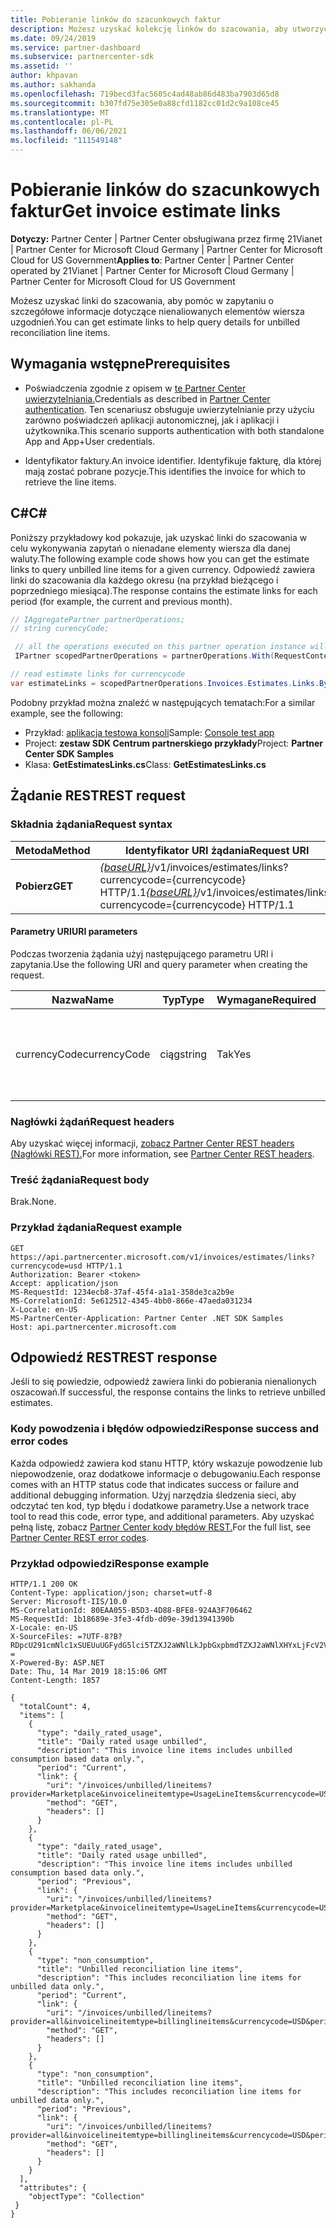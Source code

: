 ```yaml
---
title: Pobieranie linków do szacunkowych faktur
description: Możesz uzyskać kolekcję linków do szacowania, aby utworzyć zapytanie dotyczące szczegółów elementu wiersza uzgodnień.
ms.date: 09/24/2019
ms.service: partner-dashboard
ms.subservice: partnercenter-sdk
ms.assetid: ''
author: khpavan
ms.author: sakhanda
ms.openlocfilehash: 719becd3fac5605c4ad48ab86d483ba7903d65d8
ms.sourcegitcommit: b307fd75e305e0a88cfd1182cc01d2c9a108ce45
ms.translationtype: MT
ms.contentlocale: pl-PL
ms.lasthandoff: 06/06/2021
ms.locfileid: "111549148"
---
```

# <a name="get-invoice-estimate-links"></a><span data-ttu-id="1d7db-103">Pobieranie linków do szacunkowych faktur</span><span class="sxs-lookup"><span data-stu-id="1d7db-103">Get invoice estimate links</span></span>

<span data-ttu-id="1d7db-104">**Dotyczy:** Partner Center | Partner Center obsługiwana przez firmę 21Vianet | Partner Center for Microsoft Cloud Germany | Partner Center for Microsoft Cloud for US Government</span><span class="sxs-lookup"><span data-stu-id="1d7db-104">**Applies to**: Partner Center | Partner Center operated by 21Vianet | Partner Center for Microsoft Cloud Germany | Partner Center for Microsoft Cloud for US Government</span></span>

<span data-ttu-id="1d7db-105">Możesz uzyskać linki do szacowania, aby pomóc w zapytaniu o szczegółowe informacje dotyczące nienaliowanych elementów wiersza uzgodnień.</span><span class="sxs-lookup"><span data-stu-id="1d7db-105">You can get estimate links to help query details for unbilled reconciliation line items.</span></span>

## <a name="prerequisites"></a><span data-ttu-id="1d7db-106">Wymagania wstępne</span><span class="sxs-lookup"><span data-stu-id="1d7db-106">Prerequisites</span></span>

- <span data-ttu-id="1d7db-107">Poświadczenia zgodnie z opisem w [te Partner Center uwierzytelniania.](partner-center-authentication.md)</span><span class="sxs-lookup"><span data-stu-id="1d7db-107">Credentials as described in [Partner Center authentication](partner-center-authentication.md).</span></span> <span data-ttu-id="1d7db-108">Ten scenariusz obsługuje uwierzytelnianie przy użyciu zarówno poświadczeń aplikacji autonomicznej, jak i aplikacji i użytkownika.</span><span class="sxs-lookup"><span data-stu-id="1d7db-108">This scenario supports authentication with both standalone App and App+User credentials.</span></span>

- <span data-ttu-id="1d7db-109">Identyfikator faktury.</span><span class="sxs-lookup"><span data-stu-id="1d7db-109">An invoice identifier.</span></span> <span data-ttu-id="1d7db-110">Identyfikuje fakturę, dla której mają zostać pobrane pozycje.</span><span class="sxs-lookup"><span data-stu-id="1d7db-110">This identifies the invoice for which to retrieve the line items.</span></span>

## <a name="c"></a><span data-ttu-id="1d7db-111">C\#</span><span class="sxs-lookup"><span data-stu-id="1d7db-111">C\#</span></span>

<span data-ttu-id="1d7db-112">Poniższy przykładowy kod pokazuje, jak uzyskać linki do szacowania w celu wykonywania zapytań o nienadane elementy wiersza dla danej waluty.</span><span class="sxs-lookup"><span data-stu-id="1d7db-112">The following example code shows how you can get the estimate links to query unbilled line items for a given currency.</span></span> <span data-ttu-id="1d7db-113">Odpowiedź zawiera linki do szacowania dla każdego okresu (na przykład bieżącego i poprzedniego miesiąca).</span><span class="sxs-lookup"><span data-stu-id="1d7db-113">The response contains the estimate links for each period (for example, the current and previous month).</span></span>

``` csharp
// IAggregatePartner partnerOperations;
// string curencyCode;

 // all the operations executed on this partner operation instance will share the same correlation Id but will differ in request Id
 IPartner scopedPartnerOperations = partnerOperations.With(RequestContextFactory.Instance.Create(Guid.NewGuid()));

// read estimate links for currencycode
var estimateLinks = scopedPartnerOperations.Invoices.Estimates.Links.ByCurrency(curencyCode).Get();
```

<span data-ttu-id="1d7db-114">Podobny przykład można znaleźć w następujących tematach:</span><span class="sxs-lookup"><span data-stu-id="1d7db-114">For a similar example, see the following:</span></span>

- <span data-ttu-id="1d7db-115">Przykład: [aplikacja testowa konsoli](console-test-app.md)</span><span class="sxs-lookup"><span data-stu-id="1d7db-115">Sample: [Console test app](console-test-app.md)</span></span>
- <span data-ttu-id="1d7db-116">Project: **zestaw SDK Centrum partnerskiego przykłady**</span><span class="sxs-lookup"><span data-stu-id="1d7db-116">Project: **Partner Center SDK Samples**</span></span>
- <span data-ttu-id="1d7db-117">Klasa: **GetEstimatesLinks.cs**</span><span class="sxs-lookup"><span data-stu-id="1d7db-117">Class: **GetEstimatesLinks.cs**</span></span>

## <a name="rest-request"></a><span data-ttu-id="1d7db-118">Żądanie REST</span><span class="sxs-lookup"><span data-stu-id="1d7db-118">REST request</span></span>

### <a name="request-syntax"></a><span data-ttu-id="1d7db-119">Składnia żądania</span><span class="sxs-lookup"><span data-stu-id="1d7db-119">Request syntax</span></span>

| <span data-ttu-id="1d7db-120">Metoda</span><span class="sxs-lookup"><span data-stu-id="1d7db-120">Method</span></span>  | <span data-ttu-id="1d7db-121">Identyfikator URI żądania</span><span class="sxs-lookup"><span data-stu-id="1d7db-121">Request URI</span></span>                                                                                                 |
|---------|-------------------------------------------------------------------------------------------------------------|
| <span data-ttu-id="1d7db-122">**Pobierz**</span><span class="sxs-lookup"><span data-stu-id="1d7db-122">**GET**</span></span> | <span data-ttu-id="1d7db-123">[*{baseURL}*](partner-center-rest-urls.md)/v1/invoices/estimates/links?currencycode={currencycode} HTTP/1.1</span><span class="sxs-lookup"><span data-stu-id="1d7db-123">[*{baseURL}*](partner-center-rest-urls.md)/v1/invoices/estimates/links?currencycode={currencycode} HTTP/1.1</span></span> |

#### <a name="uri-parameters"></a><span data-ttu-id="1d7db-124">Parametry URI</span><span class="sxs-lookup"><span data-stu-id="1d7db-124">URI parameters</span></span>

<span data-ttu-id="1d7db-125">Podczas tworzenia żądania użyj następującego parametru URI i zapytania.</span><span class="sxs-lookup"><span data-stu-id="1d7db-125">Use the following URI and query parameter when creating the request.</span></span>

| <span data-ttu-id="1d7db-126">Nazwa</span><span class="sxs-lookup"><span data-stu-id="1d7db-126">Name</span></span>                   | <span data-ttu-id="1d7db-127">Typ</span><span class="sxs-lookup"><span data-stu-id="1d7db-127">Type</span></span>   | <span data-ttu-id="1d7db-128">Wymagane</span><span class="sxs-lookup"><span data-stu-id="1d7db-128">Required</span></span> | <span data-ttu-id="1d7db-129">Opis</span><span class="sxs-lookup"><span data-stu-id="1d7db-129">Description</span></span>                                                       |
|------------------------|--------|----------|-------------------------------------------------------------------|
| <span data-ttu-id="1d7db-130">currencyCode</span><span class="sxs-lookup"><span data-stu-id="1d7db-130">currencyCode</span></span>           | <span data-ttu-id="1d7db-131">ciąg</span><span class="sxs-lookup"><span data-stu-id="1d7db-131">string</span></span> | <span data-ttu-id="1d7db-132">Tak</span><span class="sxs-lookup"><span data-stu-id="1d7db-132">Yes</span></span>      | <span data-ttu-id="1d7db-133">Kod waluty dla nienaliowanych elementów wiersza.</span><span class="sxs-lookup"><span data-stu-id="1d7db-133">The currency code for the unbilled line items.</span></span>                    |

### <a name="request-headers"></a><span data-ttu-id="1d7db-134">Nagłówki żądań</span><span class="sxs-lookup"><span data-stu-id="1d7db-134">Request headers</span></span>

<span data-ttu-id="1d7db-135">Aby uzyskać więcej informacji, [zobacz Partner Center REST headers (Nagłówki REST).](headers.md)</span><span class="sxs-lookup"><span data-stu-id="1d7db-135">For more information, see [Partner Center REST headers](headers.md).</span></span>

### <a name="request-body"></a><span data-ttu-id="1d7db-136">Treść żądania</span><span class="sxs-lookup"><span data-stu-id="1d7db-136">Request body</span></span>

<span data-ttu-id="1d7db-137">Brak.</span><span class="sxs-lookup"><span data-stu-id="1d7db-137">None.</span></span>

### <a name="request-example"></a><span data-ttu-id="1d7db-138">Przykład żądania</span><span class="sxs-lookup"><span data-stu-id="1d7db-138">Request example</span></span>

```http
GET https://api.partnercenter.microsoft.com/v1/invoices/estimates/links?currencycode=usd HTTP/1.1
Authorization: Bearer <token>
Accept: application/json
MS-RequestId: 1234ecb8-37af-45f4-a1a1-358de3ca2b9e
MS-CorrelationId: 5e612512-4345-4bb0-866e-47aeda031234
X-Locale: en-US
MS-PartnerCenter-Application: Partner Center .NET SDK Samples
Host: api.partnercenter.microsoft.com
```

## <a name="rest-response"></a><span data-ttu-id="1d7db-139">Odpowiedź REST</span><span class="sxs-lookup"><span data-stu-id="1d7db-139">REST response</span></span>

<span data-ttu-id="1d7db-140">Jeśli to się powiedzie, odpowiedź zawiera linki do pobierania nienalionych oszacowań.</span><span class="sxs-lookup"><span data-stu-id="1d7db-140">If successful, the response contains the links to retrieve unbilled estimates.</span></span>

### <a name="response-success-and-error-codes"></a><span data-ttu-id="1d7db-141">Kody powodzenia i błędów odpowiedzi</span><span class="sxs-lookup"><span data-stu-id="1d7db-141">Response success and error codes</span></span>

<span data-ttu-id="1d7db-142">Każda odpowiedź zawiera kod stanu HTTP, który wskazuje powodzenie lub niepowodzenie, oraz dodatkowe informacje o debugowaniu.</span><span class="sxs-lookup"><span data-stu-id="1d7db-142">Each response comes with an HTTP status code that indicates success or failure and additional debugging information.</span></span> <span data-ttu-id="1d7db-143">Użyj narzędzia śledzenia sieci, aby odczytać ten kod, typ błędu i dodatkowe parametry.</span><span class="sxs-lookup"><span data-stu-id="1d7db-143">Use a network trace tool to read this code, error type, and additional parameters.</span></span> <span data-ttu-id="1d7db-144">Aby uzyskać pełną listę, zobacz [Partner Center kody błędów REST.](error-codes.md)</span><span class="sxs-lookup"><span data-stu-id="1d7db-144">For the full list, see [Partner Center REST error codes](error-codes.md).</span></span>

### <a name="response-example"></a><span data-ttu-id="1d7db-145">Przykład odpowiedzi</span><span class="sxs-lookup"><span data-stu-id="1d7db-145">Response example</span></span>

```http
HTTP/1.1 200 OK
Content-Type: application/json; charset=utf-8
Server: Microsoft-IIS/10.0
MS-CorrelationId: 80EAA055-B5D3-4D88-BFE8-924A3F706462
MS-RequestId: 1b18689e-3fe3-4fdb-d09e-39d13941390b
X-Locale: en-US
X-SourceFiles: =?UTF-8?B?RDpcU291cmNlc1xSUEUuUGFydG5lci5TZXJ2aWNlLkJpbGxpbmdTZXJ2aWNlXHYxLjFcV2ViQXBpc1xCaWxsaW5nU2VydmljZS5WMi5XZWJcdjFcaW52b2ljZXNcZXN0aW1hdGVzXGxpbmtz?=
X-Powered-By: ASP.NET
Date: Thu, 14 Mar 2019 18:15:06 GMT
Content-Length: 1857

{
  "totalCount": 4,
  "items": [
    {
      "type": "daily_rated_usage",
      "title": "Daily rated usage unbilled",
      "description": "This invoice line items includes unbilled consumption based data only.",
      "period": "Current",
      "link": {
        "uri": "/invoices/unbilled/lineitems?provider=Marketplace&invoicelineitemtype=UsageLineItems&currencycode=USD&period=current&size=2000",
        "method": "GET",
        "headers": []
      }
    },
    {
      "type": "daily_rated_usage",
      "title": "Daily rated usage unbilled",
      "description": "This invoice line items includes unbilled consumption based data only.",
      "period": "Previous",
      "link": {
        "uri": "/invoices/unbilled/lineitems?provider=Marketplace&invoicelineitemtype=UsageLineItems&currencycode=USD&period=previous&size=2000",
        "method": "GET",
        "headers": []
      }
    },
    {
      "type": "non_consumption",
      "title": "Unbilled reconciliation line items",
      "description": "This includes reconciliation line items for unbilled data only.",
      "period": "Current",
      "link": {
        "uri": "/invoices/unbilled/lineitems?provider=all&invoicelineitemtype=billinglineitems&currencycode=USD&period=current&size=2000",
        "method": "GET",
        "headers": []
      }
    },
    {
      "type": "non_consumption",
      "title": "Unbilled reconciliation line items",
      "description": "This includes reconciliation line items for unbilled data only.",
      "period": "Previous",
      "link": {
        "uri": "/invoices/unbilled/lineitems?provider=all&invoicelineitemtype=billinglineitems&currencycode=USD&period=previous&size=2000",
        "method": "GET",
        "headers": []
      }
    }
  ],
  "attributes": {
    "objectType": "Collection"
 }
}
```
